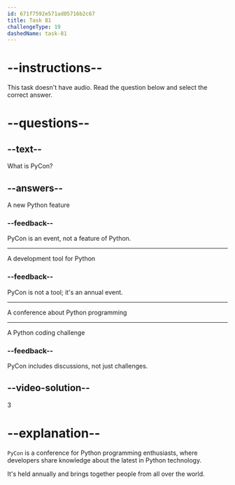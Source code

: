 ```yaml
---
id: 671f7592e571ad05716b2c67
title: Task 81
challengeType: 19
dashedName: task-81
---
```


# --instructions--

This task doesn't have audio. Read the question below and select the correct answer.

# --questions--

## --text--

What is PyCon?

## --answers--

A new Python feature

### --feedback--

PyCon is an event, not a feature of Python.

---

A development tool for Python

### --feedback--

PyCon is not a tool; it's an annual event.

---

A conference about Python programming

---

A Python coding challenge

### --feedback--

PyCon includes discussions, not just challenges.

## --video-solution--

3

# --explanation--

`PyCon` is a conference for Python programming enthusiasts, where developers share knowledge about the latest in Python technology.

It's held annually and brings together people from all over the world.
